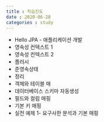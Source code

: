 ```yaml
---
title : 학습진도
date : 2020-06-28
categories : study
---
```

+ Hello  JPA - 애플리케이션 개발
+ 영속성 컨텍스트 1
+ 영속성 컨텍스트 2
+ 플러시
+ 준영속상태
+ 정리
+ 객체와 테이블 매
+ 데이터베이스 스키마 자동생성
+ 필드와 컬럼 매핑
+ 기본 키 매핑
+ 실전 예제 1- 요구사한 분석과 기본 매핑

